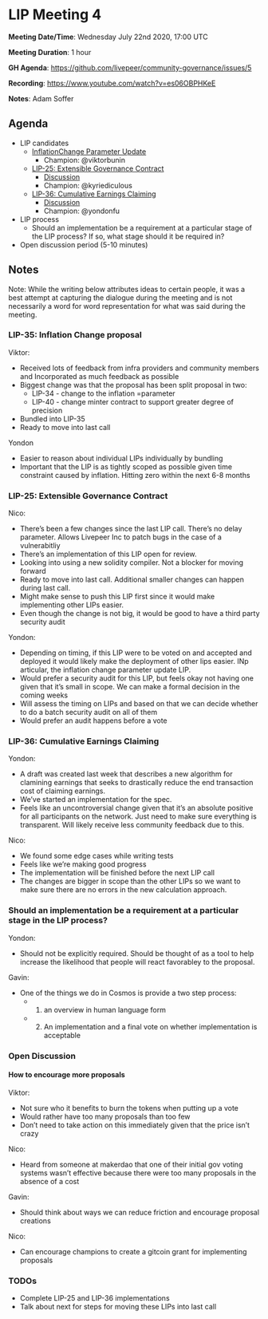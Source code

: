 # LIP Meeting 4

**Meeting Date/Time**: Wednesday July 22nd 2020, 17:00 UTC

**Meeting Duration**: 1 hour

**GH Agenda**: https://github.com/livepeer/community-governance/issues/5

**Recording**: https://www.youtube.com/watch?v=es06OBPHKeE

**Notes**: Adam Soffer

## Agenda

<!-- Meeting agenda -->

- LIP candidates
  - [InflationChange Parameter Update](https://github.com/livepeer/LIPs/issues/34)
    - Champion: @viktorbunin
  - [LIP-25: Extensible Governance Contract](https://github.com/livepeer/LIPs/blob/master/LIPs/LIP-25.md)
    - [Discussion](https://github.com/livepeer/LIPs/issues/25)
    - Champion: @kyriediculous
  - [LIP-36: Cumulative Earnings Claiming](https://github.com/livepeer/LIPs/blob/master/LIPs/LIP-36.md)
    - [Discussion](https://github.com/livepeer/LIPs/issues/35)
    - Champion: @yondonfu
- LIP process
  - Should an implementation be a requirement at a particular stage of the LIP process? If so, what stage should it be required in?
- Open discussion period (5-10 minutes)

## Notes

Note: While the writing below attributes ideas to certain people, it was a best attempt at capturing the dialogue during the meeting and is not necessarily a word for word representation for what was said during the meeting.

### LIP-35: Inflation Change proposal

Viktor:

- Received lots of feedback from infra providers and community members and Incorporated as much feedback as possible
- Biggest change was that the proposal has been split proposal in two:
  - LIP-34 - change to the inflation =parameter
  - LIP-40 - change minter contract to support greater degree of precision
- Bundled into LIP-35
- Ready to move into last call

Yondon

- Easier to reason about individual LIPs individually by bundling
- Important that the LIP is as tightly scoped as possible given time constraint caused by inflation. Hitting zero within the next 6-8 months

### LIP-25: Extensible Governance Contract

Nico:

- There’s been a few changes since the last LIP call. There’s no delay parameter. Allows Livepeer Inc to patch bugs in the case of a vulnerabitliy
- There’s an implementation of this LIP open for review.
- Looking into using a new solidity compiler. Not a blocker for moving forward
- Ready to move into last call. Additional smaller changes can happen during last call.
- Might make sense to push this LIP first since it would make implementing other LIPs easier.
- Even though the change is not big, it would be good to have a third party security audit

Yondon:

- Depending on timing, if this LIP were to be voted on and accepted and deployed it would likely make the deployment of other lips easier. INp articular, the inflation change parameter update LIP.
- Would prefer a security audit for this LIP, but feels okay not having one given that it’s small in scope. We can make a formal decision in the coming weeks
- Will assess the timing on LIPs and based on that we can decide whether to do a batch security audit on all of them
- Would prefer an audit happens before a vote

### LIP-36: Cumulative Earnings Claiming

Yondon:

- A draft was created last week that describes a new algorithm for clamining earnings that seeks to drastically reduce the end transaction cost of claiming earnings.
- We’ve started an implementation for the spec.
- Feels like an uncontroversial change given that it’s an absolute positive for all participants on the network. Just need to make sure everything is transparent. Will likely receive less community feedback due to this.

Nico:

- We found some edge cases while writing tests
- Feels like we’re making good progress
- The implementation will be finished before the next LIP call
- The changes are bigger in scope than the other LIPs so we want to make sure there are no errors in the new calculation approach.

### Should an implementation be a requirement at a particular stage in the LIP process?

Yondon:

- Should not be explicitly required. Should be thought of as a tool to help increase the likelihood that people will react favorabley to the proposal.

Gavin:

- One of the things we do in Cosmos is provide a two step process:
  - 1. an overview in human language form
  - 2. An implementation and a final vote on whether implementation is acceptable

### Open Discussion

#### How to encourage more proposals

Viktor:

- Not sure who it benefits to burn the tokens when putting up a vote
- Would rather have too many proposals than too few
- Don’t need to take action on this immediately given that the price isn’t crazy

Nico:

- Heard from someone at makerdao that one of their initial gov voting systems wasn’t effective because there were too many proposals in the absence of a cost

Gavin:

- Should think about ways we can reduce friction and encourage proposal creations

Nico:

- Can encourage champions to create a gitcoin grant for implementing proposals

### TODOs

- Complete LIP-25 and LIP-36 implementations
- Talk about next for steps for moving these LIPs into last call
